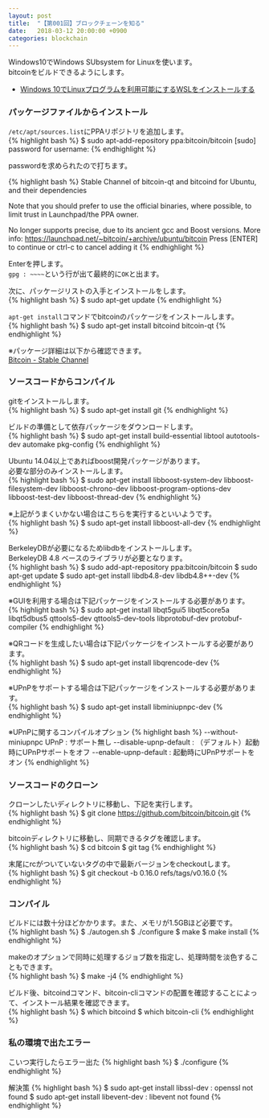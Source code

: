 ```yaml
---
layout: post
title:  "【第001回】ブロックチェーンを知る"
date:   2018-03-12 20:00:00 +0900
categories: blockchain
---
```

Windows10でWindows SUbsystem for Linuxを使います。  
bitcoinをビルドできるようにします。  
- [Windows 10でLinuxプログラムを利用可能にするWSLをインストールする][lnk-01]

### パッケージファイルからインストール
`/etc/apt/sources.list`にPPAリポジトリを追加します。  
{% highlight bash %}
$ sudo apt-add-repository ppa:bitcoin/bitcoin
[sudo] password for username:
{% endhighlight %}

passwordを求められたので打ちます。  

{% highlight bash %}
 Stable Channel of bitcoin-qt and bitcoind for Ubuntu, and their dependencies

Note that you should prefer to use the official binaries, where possible, to limit trust in Launchpad/the PPA owner.

No longer supports precise, due to its ancient gcc and Boost versions.
 More info: https://launchpad.net/~bitcoin/+archive/ubuntu/bitcoin
Press [ENTER] to continue or ctrl-c to cancel adding it
{% endhighlight %}

Enterを押します。  
`gpg : ~~~~`という行が出て最終的に`OK`と出ます。  

次に、パッケージリストの入手とインストールをします。  
{% highlight bash %}
$ sudo apt-get update
{% endhighlight %}

`apt-get install`コマンドでbitcoinのパッケージをインストールします。  
{% highlight bash %}
$ sudo apt-get install bitcoind bitcoin-qt
{% endhighlight %}

※パッケージ詳細は以下から確認できます。  
[Bitcoin - Stable Channel][lnk-01]

### ソースコードからコンパイル

gitをインストールします。  
{% highlight bash %}
$ sudo apt-get install git
{% endhighlight %}

ビルドの準備として依存パッケージをダウンロードします。  
{% highlight bash %}
$ sudo apt-get install build-essential libtool autotools-dev automake pkg-config
{% endhighlight %}

Ubuntu 14.04以上であればboost開発パッケージがあります。  
必要な部分のみインストールします。  
{% highlight bash %}
$ sudo apt-get install libboost-system-dev libboost-filesystem-dev libboost-chrono-dev libboost-program-options-dev libboost-test-dev libboost-thread-dev
{% endhighlight %}

※上記がうまくいかない場合はこちらを実行するといいようです。  
{% highlight bash %}
$ sudo apt-get install libboost-all-dev
{% endhighlight %}

BerkeleyDBが必要になるためlibdbをインストールします。  
BerkeleyDB 4.8 ベースのライブラリが必要となります。  
{% highlight bash %}
$ sudo add-apt-repository ppa:bitcoin/bitcoin
$ sudo apt-get update
$ sudo apt-get install libdb4.8-dev libdb4.8++-dev
{% endhighlight %}

※GUIを利用する場合は下記パッケージをインストールする必要があります。  
{% highlight bash %}
$ sudo apt-get install libqt5gui5 libqt5core5a libqt5dbus5 qttools5-dev qttools5-dev-tools libprotobuf-dev protobuf-compiler
{% endhighlight %}

※QRコードを生成したい場合は下記パッケージをインストールする必要があります。  
{% highlight bash %}
$ sudo apt-get install libqrencode-dev
{% endhighlight %}

※UPnPをサポートする場合は下記パッケージをインストールする必要があります。  
{% highlight bash %}
$ sudo apt-get install libminiupnpc-dev
{% endhighlight %}

※UPnPに関するコンパイルオプション
{% highlight bash %}
--without-miniupnpc UPnP  : サポート無し
--disable-upnp-default    : （デフォルト）起動時にUPnPサポートをオフ
--enable-upnp-default     : 起動時にUPnPサポートをオン
{% endhighlight %}

### ソースコードのクローン

クローンしたいディレクトリに移動し、下記を実行します。  
{% highlight bash %}
$ git clone https://github.com/bitcoin/bitcoin.git
{% endhighlight %}

bitcoinディレクトリに移動し、同期できるタグを確認します。  
{% highlight bash %}
$ cd bitcoin
$ git tag
{% endhighlight %}

末尾にrcがついていないタグの中で最新バージョンをcheckoutします。  
{% highlight bash %}
$ git checkout -b 0.16.0 refs/tags/v0.16.0
{% endhighlight %}

### コンパイル

ビルドには数十分ほどかかります。また、メモリが1.5GBほど必要です。  
{% highlight bash %}
$ ./autogen.sh
$ ./configure
$ make
$ make install
{% endhighlight %}

makeのオプションで同時に処理するジョブ数を指定し、処理時間を淡色することもできます。  
{% highlight bash %}
$ make -j4
{% endhighlight %}

ビルド後、bitcoindコマンド、bitcoin-cliコマンドの配置を確認することによって、インストール結果を確認できます。  
{% highlight bash %}
$ which bitcoind
$ which bitcoin-cli
{% endhighlight %}

### 私の環境で出たエラー

こいつ実行したらエラー出た
{% highlight bash %}
$ ./configure
{% endhighlight %}

解決策
{% highlight bash %}
$ sudo apt-get install libssl-dev     : openssl not found
$ sudo apt-get install libevent-dev   : libevent not found
{% endhighlight %}

[lnk-01]: http://www.atmarkit.co.jp/ait/articles/1608/08/news039.html
[lnk-02]: https://launchpad.net/~bitcoin/+archive/ubuntu/bitcoin
